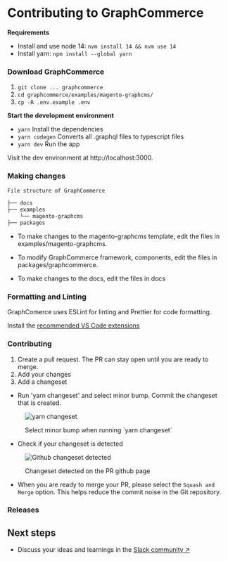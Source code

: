 # Contributing to GraphCommerce

**Requirements**

- Install and use node 14: `nvm install 14 && nvm use 14`
- Install yarn: `npm install --global yarn`

### Download GraphCommerce

1. `git clone ... graphcommerce`
2. `cd graphcommerce/examples/magento-graphcms/`
3. `cp -R .env.example .env`

**Start the development environment**

- `yarn` Install the dependencies
- `yarn codegen` Converts all .graphql files to typescript files
- `yarn dev` Run the app

Visit the dev environment at http://localhost:3000.

### Making changes

```txt
File structure of GraphCommerce

├── docs
├── examples
    └── magento-graphcms
├── packages
```

- To make changes to the magento-graphcms template, edit the files in
  examples/magento-graphcms.

- To modify GraphCommerce framework, components, edit the files in
  packages/graphcommerce.

- To make changes to the docs, edit the files in docs

### Formatting and Linting

GraphComerce uses ESLint for linting and Prettier for code formatting.

Install the [recommended VS Code extensions](../docs/getting-started/vscode.md)

### Contributing

1. Create a pull request. The PR can stay open until you are ready to merge.
2. Add your changes
3. Add a changeset

- Run 'yarn changeset' and select minor bump. Commit the changeset that is created.

<figure>

![yarn changeset](https://user-images.githubusercontent.com/1251986/157868337-0fa27e88-cf35-4e38-a59c-72c72ef6b054.jpg)
  
  <figcaption>Select minor bump when running `yarn changeset`</figcaption>
</figure>

- Check if your changeset is detected

<figure>

![Github changeset detected](https://user-images.githubusercontent.com/1251986/157868587-a761fde9-b0ec-418d-9e43-2e6375f37358.jpg)
    
  <figcaption>Changeset detected on the PR github page</figcaption>
</figure>


- When you are ready to merge your PR, please select the `Squash and Merge`
  option. This helps reduce the commit noise in the Git repository.

### Releases

## Next steps

- Discuss your ideas and learnings in the
  [Slack community ↗](https://join.slack.com/t/graphcommerce/shared_invite/zt-11rmgq1ad-F~0daNtKcSvtcC4eQRzjeQ)
